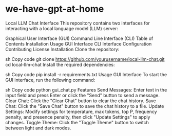 # we-have-gpt-at-home
Local LLM Chat Interface
This repository contains two interfaces for interacting with a local language model (LLM) server:

Graphical User Interface (GUI)
Command Line Interface (CLI)
Table of Contents
Installation
Usage
GUI Interface
CLI Interface
Configuration
Contributing
License
Installation
Clone the repository:

sh
Copy code
git clone https://github.com/yourusername/local-llm-chat.git
cd local-llm-chat
Install the required dependencies:

sh
Copy code
pip install -r requirements.txt
Usage
GUI Interface
To start the GUI interface, run the following command:

sh
Copy code
python gui_chat.py
Features
Send Messages: Enter text in the input field and press Enter or click the "Send" button to send a message.
Clear Chat: Click the "Clear Chat" button to clear the chat history.
Save Chat: Click the "Save Chat" button to save the chat history to a file.
Update Settings: Modify settings for temperature, max tokens, top P, frequency penalty, and presence penalty, then click "Update Settings" to apply changes.
Toggle Theme: Click the "Toggle Theme" button to switch between light and dark modes.
